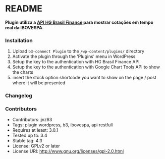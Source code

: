 # README

**Plugin utiliza a [API HG Brasil Finance](https://hgbrasil.com/status/finance) para mostrar cotações em tempo real da IBOVESPA.**

### Installation

1. Upload `b3-connect Plugin` to the `/wp-content/plugins/` directory
2. Activate the plugin through the 'Plugins' menu in WordPress
3. Setup the key to the authentication with HG Brasil Finance API
4. Setup the key to the authentication with Google Chart Tools API to show the charts
5. insert the stock option shortcode you want to show on the page / post where it will be presented

### Changelog


### Contributors
* Contributors: jnz93
* Tags: plugin wordpress, b3, ibovespa, api restfull
* Requires at least: 3.0.1
* Tested up to: 3.4
* Stable tag: 4.3
* License: GPLv2 or later
* License URI: http://www.gnu.org/licenses/gpl-2.0.html
